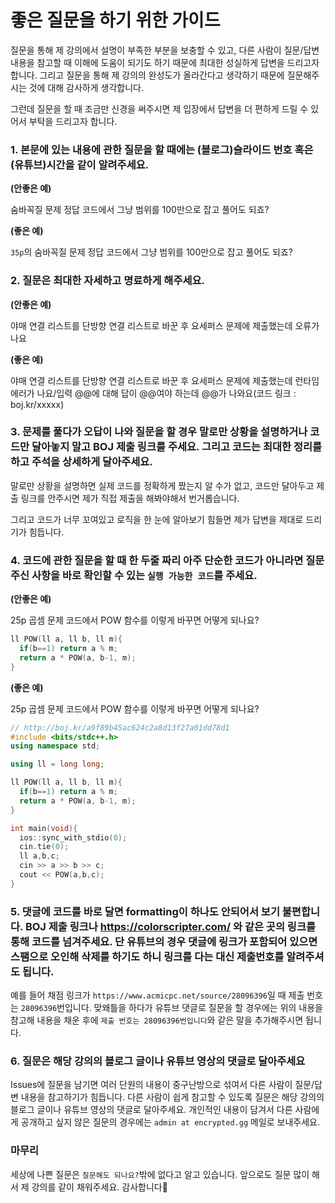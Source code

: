 # 좋은 질문을 하기 위한 가이드

질문을 통해 제 강의에서 설명이 부족한 부분을 보충할 수 있고, 다른 사람이 질문/답변 내용을 참고할 때 이해에 도움이 되기도 하기 때문에 최대한 성실하게 답변을 드리고자 합니다. 그리고 질문을 통해 제 강의의 완성도가 올라간다고 생각하기 때문에 질문해주시는 것에 대해 감사하게 생각합니다.

그런데 질문을 할 때 조금만 신경을 써주시면 제 입장에서 답변을 더 편하게 드릴 수 있어서 부탁을 드리고자 합니다.

### 1. 본문에 있는 내용에 관한 질문을 할 때에는 (블로그)슬라이드 번호 혹은 (유튜브)시간을 같이 알려주세요.

**(안좋은 예)**

숨바꼭질 문제 정답 코드에서 그냥 범위를 100만으로 잡고 풀어도 되죠?

**(좋은 예)**

`35p`의 숨바꼭질 문제 정답 코드에서 그냥 범위를 100만으로 잡고 풀어도 되죠?

### 2. 질문은 최대한 자세하고 명료하게 해주세요.

**(안좋은 예)**

야매 연결 리스트를 단방향 연결 리스트로 바꾼 후 요세퍼스 문제에 제출했는데 오류가 나요 

**(좋은 예)**

야매 연결 리스트를 단방향 연결 리스트로 바꾼 후 요세퍼스 문제에 제출했는데 런타임 에러가 나요/입력 @@에 대해 답이 @@여야 하는데 @@가 나와요(코드 링크 : boj.kr/xxxxx)

### 3. 문제를 풀다가 오답이 나와 질문을 할 경우 말로만 상황을 설명하거나 코드만 달아놓지 말고 BOJ 제출 링크를 주세요. 그리고 코드는 최대한 정리를 하고 주석을 상세하게 달아주세요.

말로만 상황을 설명하면 실제 코드를 정확하게 짰는지 알 수가 없고, 코드만 달아두고 제출 링크를 안주시면 제가 직접 제출을 해봐야해서 번거롭습니다.

그리고 코드가 너무 꼬여있고 로직을 한 눈에 알아보기 힘들면 제가 답변을 제대로 드리기가 힘듭니다.

### 4. 코드에 관한 질문을 할 때 한 두줄 짜리 아주 단순한 코드가 아니라면 질문주신 사항을 바로 확인할 수 있는 `실행 가능한 코드`를 주세요.

**(안좋은 예)**

25p 곱셈 문제 코드에서 POW 함수를 이렇게 바꾸면 어떻게 되나요?
```cpp
ll POW(ll a, ll b, ll m){
  if(b==1) return a % m;
  return a * POW(a, b-1, m);
}
```

**(좋은 예)**

25p 곱셈 문제 코드에서 POW 함수를 이렇게 바꾸면 어떻게 되나요?
```cpp
// http://boj.kr/a9f89b45ac624c2a8d13f27a01dd78d1
#include <bits/stdc++.h>
using namespace std;

using ll = long long;

ll POW(ll a, ll b, ll m){
  if(b==1) return a % m;
  return a * POW(a, b-1, m);
}

int main(void){
  ios::sync_with_stdio(0);
  cin.tie(0);
  ll a,b,c;
  cin >> a >> b >> c;
  cout << POW(a,b,c);
}
```

### 5. 댓글에 코드를 바로 달면 formatting이 하나도 안되어서 보기 불편합니다. BOJ 제출 링크나 https://colorscripter.com/ 와 같은 곳의 링크를 통해 코드를 넘겨주세요. 단 유튜브의 경우 댓글에 링크가 포함되어 있으면 스팸으로 오인해 삭제를 하기도 하니 링크를 다는 대신 제출번호를 알려주셔도 됩니다.

예를 들어 채점 링크가 `https://www.acmicpc.net/source/28096396`일 때 제출 번호는 `28096396`번입니다. 맞왜틀을 하다가 유튜브 댓글로 질문을 할 경우에는 위의 내용을 참고해 내용을 채운 후에 `제출 번호는 28096396번입니다`와 같은 말을 추가해주시면 됩니다.

### 6. 질문은 해당 강의의 블로그 글이나 유튜브 영상의 댓글로 달아주세요

Issues에 질문을 남기면 여러 단원의 내용이 중구난방으로 섞여서 다른 사람이 질문/답변 내용을 참고하기가 힘듭니다. 다른 사람이 쉽게 참고할 수 있도록 질문은 해당 강의의 블로그 글이나 유튜브 영상의 댓글로 달아주세요. 개인적인 내용이 담겨서 다른 사람에게 공개하고 싶지 않은 질문의 경우에는 `admin at encrypted.gg` 메일로 보내주세요.

### 마무리

세상에 나쁜 질문은 `질문해도 되나요?`밖에 없다고 알고 있습니다. 앞으로도 질문 많이 해서 제 강의를 같이 채워주세요. 감사합니다🤣
